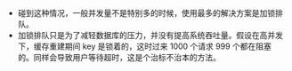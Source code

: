 - 碰到这种情况，一般并发量不是特别多的时候，使用最多的解决方案是加锁排队。
- 加锁排队只是为了减轻数据库的压力，并没有提高系统吞吐量。假设在高并发下，缓存重建期间 key 是锁着的，这时过来 1000 个请求 999 个都在阻塞的。同样会导致用户等待超时，这是个治标不治本的方法。